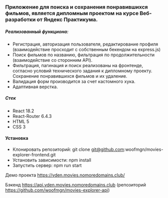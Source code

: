 ### Приложение для поиска и сохранения понравившихся фильмов, является дипломным проектом на курсе Веб-разработки от Яндекс Практикума.

##### Реализованный функциона:

- Регистрация, авторизация пользователя, редактирование профиля (взаимодействие просходит с собственным бекендом на express.js)
- Поиск фильмов по названию, фильтрация по продолжительности (взаимодействие со сторонним API).
- Фильтрация, пагинация и поиск реализованы на фронтенде, согласно условий технического задания к дипломному проекту. Сохранение понравившихся фильмов и их удаление.
- Валидация форм производится за счет кастомного хука.
- Адаптивная верстка.

##### Стек

- React 18.2
- React-Router 6.4.3
- HTML 5
- CSS 3

#### Установка

- Клонировать репозиторий: git clone git@github.com:woofmgn/movies-explorer-frontend.git
- Установить зависимости: npm install
- Запустить сервер: npm run start

Демо проекта https://vden.movies.nomoredomains.club/

Бэкенд https://api.vden.movies.nomoredomains.club (репозиторий https://github.com/woofmgn/movies-explorer-api)
